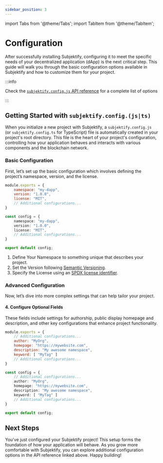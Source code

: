 ```yaml
---
sidebar_position: 3
---
```


import Tabs from '@theme/Tabs';
import TabItem from '@theme/TabItem';

# Configuration

After successfully installing Subjektify, configuring it to meet the specific needs of your decentralized application (dApp) is the next critical step. This guide will walk you through the basic configuration options available in Subjektify and how to customize them for your project.

:::info

Check the [`subjektify.config.js` API reference](/docs/reference/subjektify/config) for a complete list of options

:::

## Getting Started with `subjektify.config.(js|ts)`

When you initialize a new project with Subjektify, a `subjektify.config.js` (or `subjektify.config.ts` for TypeScript) file is automatically created in your project's root directory. This file is the heart of your project's configuration, controlling how your application behaves and interacts with various components and the blockchain network.

### Basic Configuration

First, let’s set up the basic configuration which involves defining the project’s namespace, version, and the license.

<Tabs>
<TabItem value="js" label="JavaScript">

```js
module.exports = {
    namespace: "my-dapp",
    version: "1.0.0",
    license: "MIT",
    // Additional configurations...
}
```

</TabItem>
<TabItem value="ts" label="Typescript">

```ts
const config = {
    namespace: "my-dapp",
    version: "1.0.0",
    license: "MIT",
    // Additional configurations...
}

export default config;
```

</TabItem>
</Tabs>

1. Define Your Namespace to something unique that describes your project.
2. Set the Version following [Semantic Versioning](https://semver.org/).
3. Specify the License using an [SPDX license identifier](https://spdx.org/licenses/).


### Advanced Configuration

Now, let’s dive into more complex settings that can help tailor your project.

#### 4. Configure Optional Fields

These fields include settings for authorship, public display homepage and description, and other key configurations that enhance project functionality.

<Tabs>
<TabItem value="js" label="JavaScript">

```js
module.exports = {
    // Additional configurations...
    author: "MyOrg",
    homepage: "https://mywebsite.com",
    description: "My awesome namespace",
    keyword: [ "MyTag" ]
    // Additional configurations...
}
```

</TabItem>
<TabItem value="ts" label="Typescript">

```ts
const config = {
    // Additional configurations...
    author: "MyOrg",
    homepage: "https://mywebsite.com",
    description: "My awesome namespace",
    keyword: [ "MyTag" ]
    // Additional configurations...
}

export default config;
```

</TabItem>
</Tabs>

## Next Steps

You've just configured your Subjektify project! This setup forms the foundation of how your application will behave. As you grow more comfortable with Subjektify, you can explore additional configuration options in the API reference linked above. Happy building!
